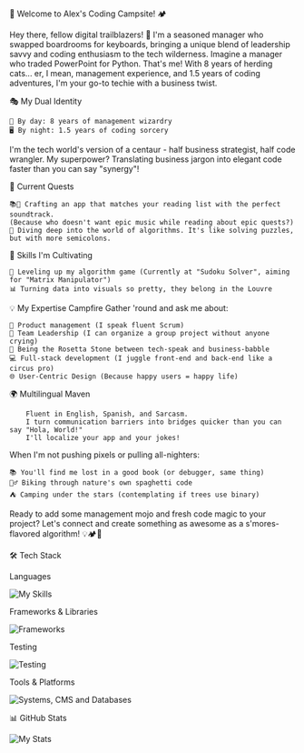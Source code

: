 
🚀 Welcome to Alex's Coding Campsite! 🏕️

Hey there, fellow digital trailblazers! 👋 I'm a seasoned manager who swapped boardrooms for keyboards, bringing a unique blend of leadership savvy and coding enthusiasm to the tech wilderness.
Imagine a manager who traded PowerPoint for Python. That's me! With 8 years of herding cats... er, I mean, management experience, and 1.5 years of coding adventures, 
I'm your go-to techie with a business twist.


🎭 My Dual Identity

    👔 By day: 8 years of management wizardry
    🖥️ By night: 1.5 years of coding sorcery

I'm the tech world's version of a centaur - half business strategist, half code wrangler. My superpower? Translating business jargon into elegant code faster than you can say "synergy"!

🌟 Current Quests

    📚🎵 Crafting an app that matches your reading list with the perfect soundtrack. 
    (Because who doesn't want epic music while reading about epic quests?)
    🧠 Diving deep into the world of algorithms. It's like solving puzzles, but with more semicolons.

🌱 Skills I'm Cultivating

    🧮 Leveling up my algorithm game (Currently at "Sudoku Solver", aiming for "Matrix Manipulator")
    📊 Turning data into visuals so pretty, they belong in the Louvre

💡 My Expertise Campfire
    Gather 'round and ask me about:

    🚀 Product management (I speak fluent Scrum)
    👥 Team Leadership (I can organize a group project without anyone crying)
    🔗 Being the Rosetta Stone between tech-speak and business-babble
    💻 Full-stack development (I juggle front-end and back-end like a circus pro)
    🌐 User-Centric Design (Because happy users = happy life)


🌍 Multilingual Maven
        
        Fluent in English, Spanish, and Sarcasm. 
        I turn communication barriers into bridges quicker than you can say "Hola, World!"
        I'll localize your app and your jokes!

When I'm not pushing pixels or pulling all-nighters:

    📚 You'll find me lost in a good book (or debugger, same thing)
    🚴‍♂️ Biking through nature's own spaghetti code
    ⛺ Camping under the stars (contemplating if trees use binary)

Ready to add some management mojo and fresh code magic to your project? Let's connect and create something as awesome as a s'mores-flavored algorithm! 💡🏕️🚀


🛠️ Tech Stack

Languages

![My Skills](https://skillicons.dev/icons?i=js,html,css,py,ruby,ts)

Frameworks & Libraries

![Frameworks](https://skillicons.dev/icons?i=bootstrap,express,jquery,nestjs,nodejs,rails,react,sass,vite)

Testing

![Testing](https://skillicons.dev/icons?i=cypress,jest)

Tools & Platforms

![Systems, CMS and Databases](https://skillicons.dev/icons?i=git,github,postgres,prisma,redis,selenium)

📊 GitHub Stats

![My Stats](https://github-readme-stats.vercel.app/api?username=aleaguilar01&show_icons=true&theme=radical)





